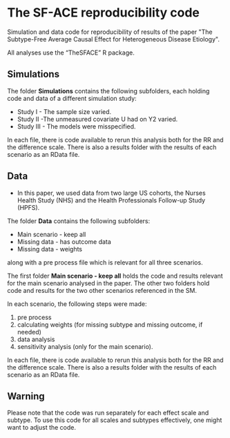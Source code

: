 #  The SF-ACE reproducibility code 
Simulation and data code for reproducibility of results of the paper "The Subtype-Free Average Causal Effect for Heterogeneous Disease Etiology". 

All analyses use the “TheSFACE” R package. 

## Simulations 

The folder **Simulations** contains the following subfolders, each holding code and data of a different simulation study: 

- Study I - The sample size varied. 
- Study II -The unmeasured covariate U had on Y2 varied.
- Study III - The models were misspecified. 

In each file, there is code available to rerun this analysis both for the RR and the difference scale. 
There is also a results folder with the results of each scenario as an RData file. 


## Data

- In this paper, we used data from two large US cohorts, the  Nurses Health Study (NHS) and the Health Professionals Follow-up Study (HPFS). 

The folder **Data** contains the following subfolders: 
-  Main scenario - keep all
- Missing data - has outcome data
- Missing data - weights 

along with a pre process file which is relevant for all three scenarios. 

The first folder **Main scenario - keep all** holds the code and results relevant for the main scenario analysed in the paper. The other two folders hold code and results for the two other scenarios referenced in the SM. 

In each scenario, the following steps were made: 
1. pre process 
2. calculating weights (for missing subtype and missing outcome, if needed) 
3. data analysis 
4. sensitivity analysis (only for the main scenario). 

In each file, there is code available to rerun this analysis both for the RR and the difference scale. 
There is also a results folder with the results of each scenario as an RData file. 

## Warning 

Please note that the code was run separately for each effect scale and subtype. To use this code for all scales and subtypes effectively, one might want to adjust the code. 